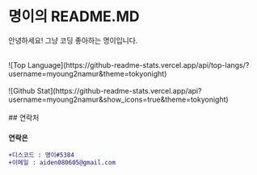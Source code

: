 # 명이의 README.MD

안녕하세요! 그냥 코딩 좋아하는 명이입니다.

<br/>
![Top Language](https://github-readme-stats.vercel.app/api/top-langs/?username=myoung2namur&theme=tokyonight)<br/>
<br/>
![Github Stat](https://github-readme-stats.vercel.app/api?username=myoung2namur&show_icons=true&theme=tokyonight)<br/>
<br/>
## 연락처

#### 연락은 
```diff
+디스코드 : 명이#5384
+이메일 : aiden080605@gmail.com
```
